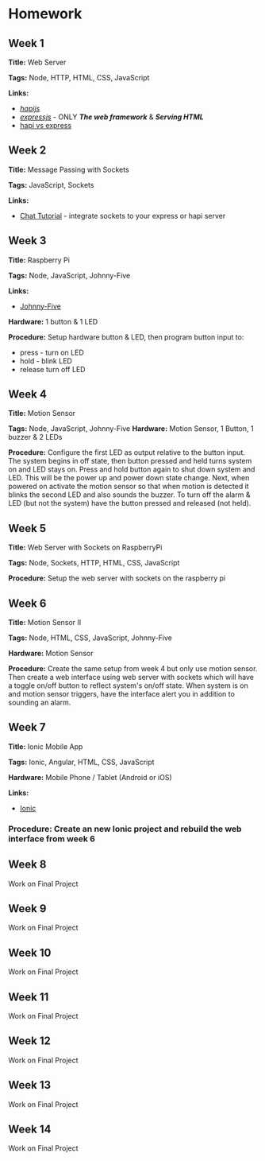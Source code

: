 # Homework
## Week 1
**Title:** Web Server

**Tags:** Node, HTTP, HTML, CSS, JavaScript

**Links:**

* [_hapijs_](http://hapijs.com/tutorials)
* [_expressjs_](http://socket.io/get-started/chat/) - ONLY **_The web framework_** & **_Serving HTML_**
* [hapi vs express](https://www.airpair.com/node.js/posts/nodejs-framework-comparison-express-koa-hapi)

## Week 2
**Title:** Message Passing with Sockets

**Tags:** JavaScript, Sockets

**Links:** 

* [Chat Tutorial](http://socket.io/get-started/chat/) - integrate sockets to your express or hapi server

## Week 3
**Title:** Raspberry Pi

**Tags:** Node, JavaScript, Johnny-Five

**Links:** 

* [Johnny-Five](https://github.com/nebrius/raspi-io)

**Hardware:** 1 button & 1 LED

**Procedure:** Setup hardware button & LED, then program button input to:

* press - turn on LED
* hold - blink LED
* release turn off LED

## Week 4
**Title:** Motion Sensor

**Tags:** Node, JavaScript, Johnny-Five
**Hardware:** Motion Sensor, 1 Button, 1 buzzer & 2 LEDs

**Procedure:** Configure the first LED as output relative to the button input. The system begins in off state, then button pressed and held turns system on and LED stays on. Press and hold button again to shut down system and LED. This will be the power up and power down state change. Next, when powered on activate the motion sensor so that when motion is detected it blinks the second LED and also sounds the buzzer. To turn off the alarm & LED (but not the system) have the button pressed and released (not held).

## Week 5
**Title:** Web Server with Sockets on RaspberryPi

**Tags:** Node, Sockets, HTTP, HTML, CSS, JavaScript

**Procedure:** Setup the web server with sockets on the raspberry pi

## Week 6
**Title:** Motion Sensor II

**Tags:** Node, HTML, CSS, JavaScript, Johnny-Five

**Hardware:** Motion Sensor

**Procedure:** Create the same setup from week 4 but only use motion sensor. Then create a web interface using web server with sockets which will have a toggle on/off button to reflect system's on/off state. When system is on and motion sensor triggers, have the interface alert you in addition to sounding an alarm.

## Week 7
**Title:** Ionic Mobile App

**Tags:** Ionic, Angular, HTML, CSS, JavaScript

**Hardware:** Mobile Phone / Tablet (Android or iOS)

**Links:** 

* [Ionic](http://ionicframework.com/getting-started/)
### Procedure: Create an new Ionic project and rebuild the web interface from week 6

## Week 8
Work on Final Project

## Week 9
Work on Final Project

## Week 10
Work on Final Project

## Week 11
Work on Final Project

## Week 12
Work on Final Project

## Week 13
Work on Final Project

## Week 14
Work on Final Project
